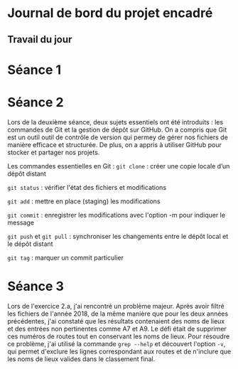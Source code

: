 # Journal de bord du projet encadré
## Travail du jour
# Séance 1

# Séance 2
Lors de la deuxième séance, deux sujets essentiels ont été introduits : les commandes de Git et la gestion de dépôt sur GitHub. On a compris que Git est un outil outil de contrôle de version qui permey de gérer nos fichiers de manière efficace et structurée. De plus, on a appris à utiliser GitHub pour stocker et partager nos projets.

Les commandes essentielles en Git :
`git clone` : créer une copie locale d’un dépôt distant

`git status` : vérifier l'état des fichiers et modifications

`git add` : mettre en place (staging) les modifications

`git commit` : enregistrer les modifications avec l'option -m pour indiquer le message

`git push` et `git pull` : synchroniser les changements entre le dépôt local et le dépôt distant

`git tag` : marquer un commit particulier


# Séance 3
Lors de l'exercice 2.a, j'ai rencontré un problème majeur. Après avoir filtré les fichiers de l'année 2018, de la même manière que pour les deux années précédentes, j'ai constaté que les résultats contenaient des noms de lieux et des entrées non pertinentes comme A7 et A9. Le défi était de supprimer ces numéros de routes tout en conservant les noms de lieux.
Pour résoudre ce problème, j'ai utilisé la commande `grep --help` et découvert l'option `-v`, qui permet d'exclure les lignes correspondant aux routes et de n'inclure que les noms de lieux valides dans le classement final.
